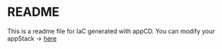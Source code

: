 # README
This is a readme file for IaC generated with appCD.
You can modify your appStack -> [here](http://cloud.stackgen.com/appstacks/199fbc1b-dcd7-437d-87bb-9b114977200f)
